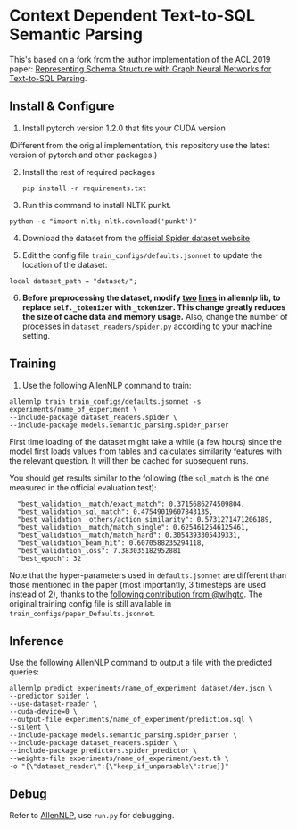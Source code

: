 # Context Dependent Text-to-SQL Semantic Parsing

This's based on a fork from the author implementation of the ACL 2019 paper: [Representing Schema Structure with Graph Neural Networks for Text-to-SQL Parsing](https://arxiv.org/abs/1905.06241).

## Install & Configure

1. Install pytorch version 1.2.0 that fits your CUDA version 

(Different from the origial implementation, this repository use the latest version of pytorch and other packages.)

2. Install the rest of required packages
    ```
    pip install -r requirements.txt
    ```
    
3. Run this command to install NLTK punkt.
```
python -c "import nltk; nltk.download('punkt')"
```

4. Download the dataset from the [official Spider dataset website](https://yale-lily.github.io/spider)

5. Edit the config file `train_configs/defaults.jsonnet` to update the location of the dataset:
```
local dataset_path = "dataset/";
```

6. **Before preprocessing the dataset, modify [two](https://github.com/allenai/allennlp/blob/v0.9.0/allennlp/data/fields/knowledge_graph_field.py#L99) [lines](https://github.com/allenai/allennlp/blob/v0.9.0/allennlp/data/fields/knowledge_graph_field.py#L109) in allennlp lib, to replace `self._tokenizer` with `_tokenizer`. This change greatly reduces the size of cache data and memory usage.** Also, change the number of processes in `dataset_readers/spider.py` according to your machine setting.

## Training

1. Use the following AllenNLP command to train:
```
allennlp train train_configs/defaults.jsonnet -s experiments/name_of_experiment \
--include-package dataset_readers.spider \ 
--include-package models.semantic_parsing.spider_parser
``` 

First time loading of the dataset might take a while (a few hours) since the model first loads values from tables and calculates similarity features with the relevant question. It will then be cached for subsequent runs.

You should get results similar to the following (the `sql_match` is the one measured in the official evaluation test):
```
  "best_validation__match/exact_match": 0.3715686274509804,
  "best_validation_sql_match": 0.47549019607843135,
  "best_validation__others/action_similarity": 0.5731271471206189,
  "best_validation__match/match_single": 0.6254612546125461,
  "best_validation__match/match_hard": 0.3054393305439331,
  "best_validation_beam_hit": 0.6070588235294118,
  "best_validation_loss": 7.383035182952881
  "best_epoch": 32
```

Note that the hyper-parameters used in `defaults.jsonnet` are different than those mentioned in the paper
(most importantly, 3 timesteps are used instead of 2), thanks to the [following contribution from @wlhgtc](https://github.com/benbogin/spider-schema-gnn/pull/13).
The original training config file is still available in `train_configs/paper_Defaults.jsonnet`.

## Inference

Use the following AllenNLP command to output a file with the predicted queries:

```
allennlp predict experiments/name_of_experiment dataset/dev.json \
--predictor spider \
--use-dataset-reader \
--cuda-device=0 \
--output-file experiments/name_of_experiment/prediction.sql \
--silent \
--include-package models.semantic_parsing.spider_parser \
--include-package dataset_readers.spider \
--include-package predictors.spider_predictor \
--weights-file experiments/name_of_experiment/best.th \
-o "{\"dataset_reader\":{\"keep_if_unparsable\":true}}"
```

## Debug

Refer to [AllenNLP](https://github.com/allenai/allennlp/blob/master/tutorials/how_to/using_a_debugger.md), use `run.py` for debugging.